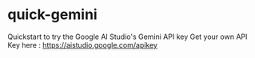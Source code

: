 # quick-gemini
Quickstart to try the Google AI Studio's Gemini API key
Get your own API Key here : https://aistudio.google.com/apikey
